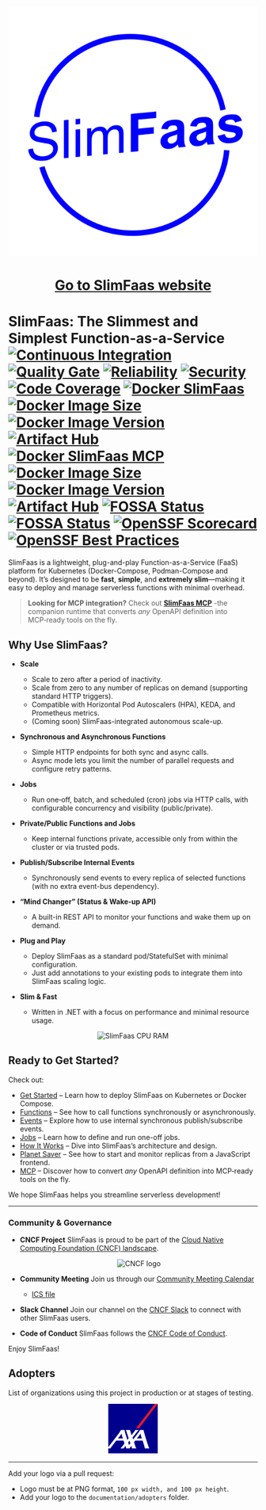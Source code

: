 
<div align="center">
  <img src="https://github.com/SlimPlanet/SlimFaas/blob/main/documentation/SlimFaas.png?raw=true" alt="SlimFaas" />
</div>

<div align="center"> 
  <h1>
    <a href="https://slimfaas.dev">Go to SlimFaas website</a>  
  </h1>
</div>

# SlimFaas: The Slimmest and Simplest Function-as-a-Service [![Continuous Integration](https://github.com/SlimPlanet/SlimFaas/actions/workflows/main.yml/badge.svg)](https://github.com/SlimPlanet/SlimFaas/actions/workflows/main.yml) [![Quality Gate](https://sonarcloud.io/api/project_badges/measure?project=SlimPlanet_SlimFaas&metric=alert_status)](https://sonarcloud.io/dashboard?id=SlimPlanet_SlimFaas) [![Reliability](https://sonarcloud.io/api/project_badges/measure?project=SlimPlanet_SlimFaas&metric=reliability_rating)](https://sonarcloud.io/component_measures?id=SlimPlanet_SlimFaas&metric=reliability_rating) [![Security](https://sonarcloud.io/api/project_badges/measure?project=SlimPlanet_SlimFaas&metric=security_rating)](https://sonarcloud.io/component_measures?id=SlimPlanet_SlimFaas&metric=security_rating) [![Code Coverage](https://sonarcloud.io/api/project_badges/measure?project=SlimPlanet_SlimFaas&metric=coverage)](https://sonarcloud.io/component_measures?id=SlimPlanet_SlimFaas&metric=Coverage) [![Docker SlimFaas](https://img.shields.io/docker/pulls/axaguildev/slimfaas.svg?label=docker+pull+slimfaas)](https://hub.docker.com/r/axaguildev/slimfaas/builds) [![Docker Image Size](https://img.shields.io/docker/image-size/axaguildev/slimfaas?label=image+size+slimfaas)](https://hub.docker.com/r/axaguildev/slimfaas/builds) [![Docker Image Version](https://img.shields.io/docker/v/axaguildev/slimfaas?sort=semver&label=latest+version+slimfaas)](https://hub.docker.com/r/axaguildev/slimfaas/builds) [![Artifact Hub](https://img.shields.io/endpoint?url=https://artifacthub.io/badge/repository/slimfaas)](https://artifacthub.io/packages/search?repo=slimfaas) [![Docker SlimFaas MCP](https://img.shields.io/docker/pulls/axaguildev/slimfaas-mcp.svg?label=docker+pull+slimfaas-mcp)](https://hub.docker.com/r/axaguildev/slimfaas-mcp/builds) [![Docker Image Size](https://img.shields.io/docker/image-size/axaguildev/slimfaas-mcp?label=image+size+slimfaas-mcp)](https://hub.docker.com/r/axaguildev/slimfaas-mcp/builds) [![Docker Image Version](https://img.shields.io/docker/v/axaguildev/slimfaas-mcp?sort=semver&label=latest+version+slimfaas-mcp)](https://hub.docker.com/r/axaguildev/slimfaas-mcp/builds) [![Artifact Hub](https://img.shields.io/endpoint?url=https://artifacthub.io/badge/repository/slimfaas-mcp)](https://artifacthub.io/packages/search?repo=slimfaas-mcp) [![FOSSA Status](https://app.fossa.com/api/projects/git%2Bgithub.com%2FSlimPlanet%2FSlimFaas.svg?type=shield&issueType=license)](https://app.fossa.com/projects/git%2Bgithub.com%2FSlimPlanet%2FSlimFaas?ref=badge_shield&issueType=license) [![FOSSA Status](https://app.fossa.com/api/projects/git%2Bgithub.com%2FSlimPlanet%2FSlimFaas.svg?type=shield&issueType=security)](https://app.fossa.com/projects/git%2Bgithub.com%2FSlimPlanet%2FSlimFaas?ref=badge_shield&issueType=security) [![OpenSSF Scorecard](https://api.scorecard.dev/projects/github.com/SlimPlanet/SlimFaas/badge)](https://scorecard.dev/viewer/?uri=github.com/SlimPlanet/SlimFaas) [![OpenSSF Best Practices](https://www.bestpractices.dev/projects/10016/badge)](https://www.bestpractices.dev/projects/10016)

SlimFaas is a lightweight, plug-and-play Function-as-a-Service (FaaS) platform for Kubernetes (Docker-Compose, Podman-Compose and beyond).
It’s designed to be **fast**, **simple**, and **extremely slim**—making it easy to deploy and manage serverless
functions with minimal overhead.

> **Looking for MCP integration?** Check out **[SlimFaas MCP](https://slimfaas.dev/mcp)** -the companion runtime that converts *any* OpenAPI definition into MCP‑ready tools on the fly.

## Why Use SlimFaas?

- **Scale**
    - Scale to zero after a period of inactivity.
    - Scale from zero to any number of replicas on demand (supporting standard HTTP triggers).
    - Compatible with Horizontal Pod Autoscalers (HPA), KEDA, and Prometheus metrics.
    - (Coming soon) SlimFaas-integrated autonomous scale-up.

- **Synchronous and Asynchronous Functions**
    - Simple HTTP endpoints for both sync and async calls.
    - Async mode lets you limit the number of parallel requests and configure retry patterns.

- **Jobs**
    - Run one‑off, batch, and scheduled (cron) jobs via HTTP calls, with configurable concurrency and visibility (public/private).

- **Private/Public Functions and Jobs**
    - Keep internal functions private, accessible only from within the cluster or via trusted pods.

- **Publish/Subscribe Internal Events**
    - Synchronously send events to every replica of selected functions (with no extra event-bus dependency).

- **“Mind Changer” (Status & Wake-up API)**
    - A built-in REST API to monitor your functions and wake them up on demand.

- **Plug and Play**
    - Deploy SlimFaas as a standard pod/StatefulSet with minimal configuration.
    - Just add annotations to your existing pods to integrate them into SlimFaas scaling logic.

- **Slim & Fast**
    - Written in .NET with a focus on performance and minimal resource usage.

<div align="center">
  <img src="https://github.com/SlimPlanet/SlimFaas/blob/main/documentation/slim-faas-ram-cpu.png?raw=true" alt="SlimFaas CPU RAM" />
</div>


## Ready to Get Started?

Check out:

- [Get Started](https://github.com/SlimPlanet/SlimFaas/blob/main/documentation/get-started.md) – Learn how to deploy SlimFaas on Kubernetes or Docker Compose.
- [Functions](https://github.com/SlimPlanet/SlimFaas/blob/main/documentation/functions.md) – See how to call functions synchronously or asynchronously.
- [Events](https://github.com/SlimPlanet/SlimFaas/blob/main/documentation/events.md) – Explore how to use internal synchronous publish/subscribe events.
- [Jobs](https://github.com/SlimPlanet/blob/main/SlimFaas/documentation/jobs.md) – Learn how to define and run one-off jobs.
- [How It Works](https://github.com/SlimPlanet/SlimFaas/blob/main/documentation/how-it-works.md) – Dive into SlimFaas’s architecture and design.
- [Planet Saver](https://github.com/SlimPlanet/SlimFaas/blob/main/documentation/planet-saver.md) – See how to start and monitor replicas from a JavaScript frontend.
- [MCP](https://github.com/SlimPlanet/SlimFaas/blob/main/documentation/mcp.md) – Discover how to convert *any* OpenAPI definition into MCP‑ready tools on the fly.

We hope SlimFaas helps you streamline serverless development!

---

### Community & Governance

- **CNCF Project**
  SlimFaas is proud to be part of the [Cloud Native Computing Foundation (CNCF) landscape](https://landscape.cncf.io).

  <div align="center">
    <img alt="CNCF logo" src="https://www.cncf.io/wp-content/uploads/2022/07/cncf-stacked-color-bg.svg" width="200"/>
</div>

- **Community Meeting**
  Join us through our [Community Meeting Calendar](https://calendar.google.com/calendar/embed?src=be1dd72d18650490580a7d5d96a45a6eebe0fc4c9fe8adce630754cbb6121cca%40group.calendar.google.com&ctz=Europe%2FParis)
    - [ICS file](https://calendar.google.com/calendar/ical/be1dd72d18650490580a7d5d96a45a6eebe0fc4c9fe8adce630754cbb6121cca%40group.calendar.google.com/public/basic.ics)

- **Slack Channel**
  Join our channel on the [CNCF Slack](https://cloud-native.slack.com/archives/C08CRC77VDE) to connect with other SlimFaas users.

- **Code of Conduct**
  SlimFaas follows the [CNCF Code of Conduct](https://github.com/cncf/foundation/blob/main/code-of-conduct.md).

Enjoy SlimFaas!


## Adopters

List of organizations using this project in production or at stages of testing.

<div align="center">
  <img src="https://github.com/SlimPlanet/SlimFaas/blob/main/documentation/adopters_logo/AXA.png?raw=true" alt="AXA" />
</div>

---
Add your logo via a pull request:
- Logo must be at PNG format, `100 px width, and 100 px height`.
- Add your logo to the `documentation/adopters` folder.
